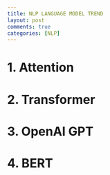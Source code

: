 ```yaml
---
title: NLP LANGUAGE MODEL TREND
layout: post
comments: true
categories: [NLP]
---
```


# 1. Attention


# 2. Transformer


# 3. OpenAI GPT


# 4. BERT
